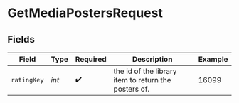 # GetMediaPostersRequest


## Fields

| Field                                                | Type                                                 | Required                                             | Description                                          | Example                                              |
| ---------------------------------------------------- | ---------------------------------------------------- | ---------------------------------------------------- | ---------------------------------------------------- | ---------------------------------------------------- |
| `ratingKey`                                          | *int*                                                | :heavy_check_mark:                                   | the id of the library item to return the posters of. | 16099                                                |